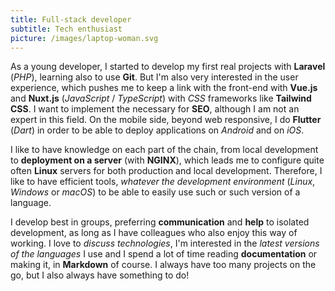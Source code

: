 ```yaml
---
title: Full-stack developer
subtitle: Tech enthusiast
picture: /images/laptop-woman.svg
---
```


As a young developer, I started to develop my first real projects with **Laravel** (*PHP*), learning also to use **Git**. But I'm also very interested in the user experience, which pushes me to keep a link with the front-end with **Vue.js** and **Nuxt.js** (*JavaScript* / *TypeScript*) with *CSS* frameworks like **Tailwind CSS**. I want to implement the necessary for **SEO**, although I am not an expert in this field. On the mobile side, beyond web responsive, I do **Flutter** (*Dart*) in order to be able to deploy applications on *Android* and on *iOS*.

I like to have knowledge on each part of the chain, from local development to **deployment on a server** (with **NGINX**), which leads me to configure quite often **Linux** servers for both production and local development. Therefore, I like to have efficient tools, *whatever the development environment* (*Linux*, *Windows* or *macOS*) to be able to easily use such or such version of a language.

I develop best in groups, preferring **communication** and **help** to isolated development, as long as I have colleagues who also enjoy this way of working. I love to *discuss technologies*, I'm interested in the *latest versions of the languages* I use and I spend a lot of time reading **documentation** or making it, in **Markdown** of course. I always have too many projects on the go, but I also always have something to do!
